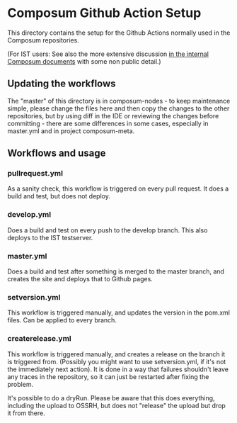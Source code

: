 # Composum Github Action Setup

This directory contains the setup for the Github Actions normally used in the Composum repositories.

(For IST users: See also the more extensive discussion 
[in the internal Composum documents](https://cloud.composum.com/content/ist/composum/home/internaldocumentatio/releasingWithGithub.html) 
with some non public detail.)

## Updating the workflows

The "master" of this directory is in composum-nodes - to keep maintenance simple, please change the files here and 
then copy the changes to the other repositories, but by using diff in the IDE or reviewing the changes before committing - 
there are some differences in some cases, especially in master.yml and in project composum-meta.

## Workflows and usage

### pullrequest.yml
As a sanity check, this workflow is triggered on every pull request. It does a build and test, but does not deploy.

### develop.yml
Does a build and test on every push to the develop branch. This also deploys to the IST testserver.

### master.yml
Does a build and test after something is merged to the master branch, and creates the site and deploys that to 
Github pages.

### setversion.yml
This workflow is triggered manually, and updates the version in the pom.xml files. Can be applied to every branch.

### createrelease.yml
This workflow is triggered manually, and creates a release on the branch it is triggered from. (Possibly you might 
want to use setversion.yml, if it's not the immediately next action). It is done in a way that failures shouldn't leave
any traces in the repository, so it can just be restarted after fixing the problem.

It's possible to do a dryRun. Please be aware that this does everything, including the upload to OSSRH, but does not
"release" the upload but drop it from there.
